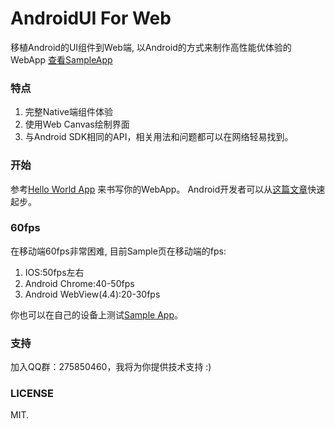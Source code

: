 # AndroidUI For Web

移植Android的UI组件到Web端, 以Android的方式来制作高性能优体验的WebApp
[查看SampleApp](http://linfaxin.com/AndroidUI4Web/sample/main.html)


### 特点

1. 完整Native端组件体验
2. 使用Web Canvas绘制界面
3. 与Android SDK相同的API，相关用法和问题都可以在网络轻易找到。


### 开始

参考[Hello World App](https://github.com/linfaxin/AndroidUI4Web-HelloWorld) 来书写你的WebApp。
Android开发者可以从[这篇文章](README_for_Androids_cn.md)快速起步。


### 60fps

在移动端60fps非常困难, 目前Sample页在移动端的fps:

1. IOS:50fps左右
2. Android Chrome:40-50fps
3. Android WebView(4.4):20-30fps

你也可以在自己的设备上测试[Sample App](http://linfaxin.com/AndroidUI4Web/sample/main.html)。


### 支持

加入QQ群：275850460，我将为你提供技术支持 :)


### LICENSE

MIT.